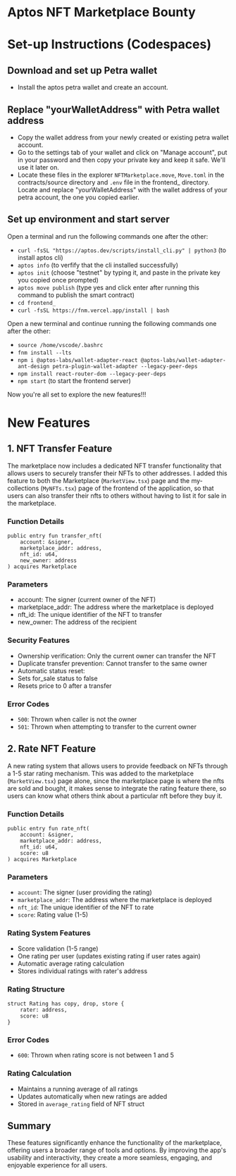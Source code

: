 # Aptos NFT Marketplace Bounty

# Set-up Instructions (Codespaces)
## Download and set up Petra wallet
* Install the aptos petra wallet and create an account.

## Replace "yourWalletAddress" with Petra wallet address
* Copy the wallet address from your newly created or existing petra wallet account.
* Go to the settings tab of your wallet and click on "Manage account", put in your password and then copy your private key and keep it safe. We'll use it later on.
* Locate these files in the explorer `NFTMarketplace.move`, `Move.toml` in the contracts/source directory and `.env` file in the frontend_ directory. Locate and replace "yourWalletAddress" with the wallet address of your petra account, the one you copied earlier.

## Set up environment and start server
Open a terminal and run the following commands one after the other:
* `curl -fsSL "https://aptos.dev/scripts/install_cli.py" | python3` (to install aptos cli)
* `aptos info` (to verfify that the cli installed successfully)
* `aptos init` (choose "testnet" by typing it, and paste in the private key you copied once prompted)
* `aptos move publish` (type yes and click enter after running this command to publish the smart contract) 
* `cd frontend_`
* `curl -fsSL https://fnm.vercel.app/install | bash`

Open a new terminal and continue running the following commands one after the other:
* `source /home/vscode/.bashrc`
* `fnm install --lts`
* `npm i @aptos-labs/wallet-adapter-react @aptos-labs/wallet-adapter-ant-design petra-plugin-wallet-adapter --legacy-peer-deps`
* `npm install react-router-dom --legacy-peer-deps`
* `npm start` (to start the frontend server)

Now you're all set to explore the new features!!!

# New Features
## 1. NFT Transfer Feature
The marketplace now includes a dedicated NFT transfer functionality that allows users to securely transfer their NFTs to other addresses. I added this feature to both the Marketplace (`MarketView.tsx`) page and the my-collections (`MyNFTs.tsx`) page of the frontend of the application, so that users can also transfer their nfts to others without having to list it for sale in the marketplace.

### Function Details
```move
public entry fun transfer_nft(
    account: &signer,
    marketplace_addr: address,
    nft_id: u64,
    new_owner: address
) acquires Marketplace
```
### Parameters
* account: The signer (current owner of the NFT)
* marketplace_addr: The address where the marketplace is deployed
* nft_id: The unique identifier of the NFT to transfer
* new_owner: The address of the recipient

### Security Features
* Ownership verification: Only the current owner can transfer the NFT
* Duplicate transfer prevention: Cannot transfer to the same owner
* Automatic status reset:
* Sets for_sale status to false
* Resets price to 0 after a transfer

### Error Codes
* `500`: Thrown when caller is not the owner
* `501`: Thrown when attempting to transfer to the current owner

  
## 2. Rate NFT Feature
A new rating system that allows users to provide feedback on NFTs through a 1-5 star rating mechanism. This was added to the marketplace (`MarketView.tsx`) page alone, since the marketplace page is where the nfts are sold and bought, it makes sense to integrate the rating feature there, so users can know what others think about a particular nft before they buy it.

### Function Details
```move
public entry fun rate_nft(
    account: &signer,
    marketplace_addr: address,
    nft_id: u64,
    score: u8
) acquires Marketplace
```

### Parameters
* `account`: The signer (user providing the rating)
* `marketplace_addr`: The address where the marketplace is deployed
* `nft_id`: The unique identifier of the NFT to rate
* `score`: Rating value (1-5)

### Rating System Features
* Score validation (1-5 range)
* One rating per user (updates existing rating if user rates again)
* Automatic average rating calculation
* Stores individual ratings with rater's address

### Rating Structure
```move
struct Rating has copy, drop, store {
    rater: address,
    score: u8
}
```

### Error Codes
* `600`: Thrown when rating score is not between 1 and 5

### Rating Calculation
* Maintains a running average of all ratings
* Updates automatically when new ratings are added
* Stored in `average_rating` field of NFT struct

## Summary
These features significantly enhance the functionality of the marketplace, offering users a broader range of tools and options. By improving the app's usability and interactivity, they create a more seamless, engaging, and enjoyable experience for all users.













